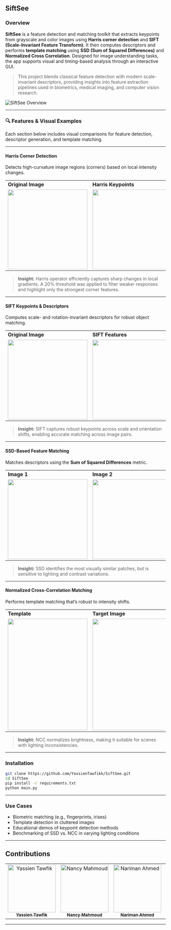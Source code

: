 ## SiftSee

### Overview

**SiftSee** is a feature detection and matching toolkit that extracts keypoints from grayscale and color images using **Harris corner detection** and **SIFT (Scale-Invariant Feature Transform)**. It then computes descriptors and performs **template matching** using **SSD (Sum of Squared Differences)** and **Normalized Cross Correlation**. Designed for image understanding tasks, the app supports visual and timing-based analysis through an interactive GUI.

> This project blends classical feature detection with modern scale-invariant descriptors, providing insights into feature extraction pipelines used in biometrics, medical imaging, and computer vision research.

![SiftSee Overview](https://github.com/user-attachments/assets/c9dced42-db09-4306-a60b-84c498ebf52c)

---

### 🔍 Features & Visual Examples

Each section below includes visual comparisons for feature detection, descriptor generation, and template matching.

---

#### Harris Corner Detection

Detects high-curvature image regions (corners) based on local intensity changes.

<table>
<tr>
<td><b>Original Image</b></td>
<td><b>Harris Keypoints</b></td>
</tr>
<tr>
<td><img src="https://github.com/user-attachments/assets/dd1ea27f-bc25-493d-a5cd-c805f3bafca8" width="250"/></td>
<td><img src="https://github.com/user-attachments/assets/9ab2ef51-1f3a-4fcf-9b36-bc08012f3298" width="250"/></td>
</tr>
</table>

> **Insight:** Harris operator efficiently captures sharp changes in local gradients. A 20% threshold was applied to filter weaker responses and highlight only the strongest corner features.

---

#### SIFT Keypoints & Descriptors

Computes scale- and rotation-invariant descriptors for robust object matching.

<table>
<tr>
<td><b>Original Image</b></td>
<td><b>SIFT Features</b></td>
</tr>
<tr>
<td><img src="https://github.com/user-attachments/assets/db1d1489-d2a8-403a-94e4-79ad51a41748" width="250"/></td>
<td><img src="https://github.com/user-attachments/assets/8b76998b-d929-44a7-b36c-09a141013e4d" width="250"/></td>
</tr>
</table>

> **Insight:** SIFT captures robust keypoints across scale and orientation shifts, enabling accurate matching across image pairs.



---

#### SSD-Based Feature Matching

Matches descriptors using the **Sum of Squared Differences** metric.

<table>
<tr>
<td><b>Image 1</b></td>
<td><b>Image 2</b></td>
<td><b>Matched Pairs (SSD)</b></td>
</tr>
<tr>
<td><img src="https://github.com/user-attachments/assets/db1d1489-d2a8-403a-94e4-79ad51a41748" width="250" height="250"/></td>
<td><img src="https://github.com/user-attachments/assets/79ecbe3e-171d-412a-a1de-65a003b15cd0" width="250" height="250"/></td>
<td><img src="https://github.com/user-attachments/assets/c642d724-5459-4152-9f99-0084cbeff143" width="250"/></td>
</tr>
</table>

> **Insight:** SSD identifies the most visually similar patches, but is sensitive to lighting and contrast variations.

---

#### Normalized Cross-Correlation Matching

Performs template matching that’s robust to intensity shifts.

<table>
<tr>
<td><b>Template</b></td>
<td><b>Target Image</b></td>
<td><b>Matched Result (NCC)</b></td>
</tr>
<tr>
<td><img src="https://github.com/user-attachments/assets/35045c0f-bfef-45a1-b300-1050528c2fed" width="250" height="350"/></td>
<td><img src="https://github.com/user-attachments/assets/ee3892c3-e5d5-4c17-8d34-d2e6e8f98862" width="250" height="350"/></td>
<td><img src="https://github.com/user-attachments/assets/ecbd7a73-fcb6-4521-b458-a48568e70992" width="250" height="300"/></td>
</tr>
</table>

> **Insight:** NCC normalizes brightness, making it suitable for scenes with lighting inconsistencies.

---

### Installation

```bash
git clone https://github.com/YassienTawfikk/SiftSee.git
cd SiftSee
pip install -r requirements.txt
python main.py
```

---

### Use Cases

* Biometric matching (e.g., fingerprints, irises)
* Template detection in cluttered images
* Educational demos of keypoint detection methods
* Benchmarking of SSD vs. NCC in varying lighting conditions

---

## Contributions

<div>
  <table align="center">
    <tr>
      <td align="center">
        <a href="https://github.com/YassienTawfikk" target="_blank">
          <img src="https://avatars.githubusercontent.com/u/126521373?v=4" width="150px;" alt="Yassien Tawfik"/><br/>
          <sub><b>Yassien Tawfik</b></sub>
        </a>
      </td>
      <td align="center">
        <a href="https://github.com/nancymahmoud1" target="_blank">
          <img src="https://avatars.githubusercontent.com/u/125357872?v=4" width="150px;" alt="Nancy Mahmoud"/><br/>
          <sub><b>Nancy Mahmoud</b></sub>
        </a>
      </td>
      <td align="center">
        <a href="https://github.com/nariman-ahmed" target="_blank">
          <img src="https://avatars.githubusercontent.com/u/126989278?v=4" width="150px;" alt="Nariman Ahmed"/><br/>
          <sub><b>Nariman Ahmed</b></sub>
        </a>
      </td>
      <td align="center">
        <a href="https://github.com/madonna-mosaad" target="_blank">
          <img src="https://avatars.githubusercontent.com/u/127048836?v=4" width="150px;" alt="Madonna Mosaad"/><br/>
          <sub><b>Madonna Mosaad</b></sub>
        </a>
      </td>
    </tr>
  </table>
</div>

---
